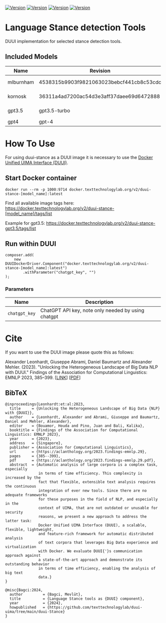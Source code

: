 [![Version](https://img.shields.io/static/v1?label=duui-stance-mlburnham&message=0.0.1&color=blue)](https://docker.texttechnologylab.org/v2/duui-stance-mlburnham/tags/list)
[![Version](https://img.shields.io/static/v1?label=Python&message=3.10&color=green)]()
[![Version](https://img.shields.io/static/v1?label=Transformers&message=4.38.2color=yellow)]()
[![Version](https://img.shields.io/static/v1?label=Torch&message=2.2.0&color=red)]()

# Language Stance detection Tools

DUUI implementation for selected stance detection tools.
## Included Models

| Name      | Revision                                 | URL                                                                           | Language     | Notice       |
|-----------|------------------------------------------|-------------------------------------------------------------------------------|--------------|--------------|
| mlburnham | 4538315b9903f9821063023bebcf441cb8c53cdc | https://huggingface.co/mlburnham/deberta-v3-base-polistance-affect-v1.0                                 | EN           |              |
| kornosk   | 36311a4ad7200ac54d3e3aff37daee69d6472888 | https://huggingface.co/kornosk/bert-election2020-twitter-stance-trump | EN           |              |
| gpt3.5    | gpt3.5-turbo                             | https://platform.openai.com/                                     | Multilingual | gpt3.5-turbo |
| gpt4      | gpt-4                                    | https://platform.openai.com/                                    | Multilingual | gpt4         |
# How To Use

For using duui-stance as a DUUI image it is necessary to use the [Docker Unified UIMA Interface (DUUI)](https://github.com/texttechnologylab/DockerUnifiedUIMAInterface).

## Start Docker container

```
docker run --rm -p 1000:9714 docker.texttechnologylab.org/v2/duui-stance-[model_name]:latest
```

Find all available image tags here: https://docker.texttechnologylab.org/v2/duui-stance-[model_name]/tags/list

Example for gpt3.5: https://docker.texttechnologylab.org/v2/duui-stance-gpt3.5/tags/list

## Run within DUUI

```
composer.add(
    new DUUIDockerDriver.Component("docker.texttechnologylab.org/v2/duui-stance-[model_name]:latest")
        .withParameter("chatgpt_key", "")
);
```

### Parameters

| Name          | Description |
|---------------|--|
| `chatgpt_key` | ChatGPT API key, note only needed by using chatgpt |

# Cite

If you want to use the DUUI image please quote this as follows:

Alexander Leonhardt, Giuseppe Abrami, Daniel Baumartz and Alexander Mehler. (2023). "Unlocking the Heterogeneous Landscape of Big Data NLP with DUUI." Findings of the Association for Computational Linguistics: EMNLP 2023, 385–399. [[LINK](https://aclanthology.org/2023.findings-emnlp.29)] [[PDF](https://aclanthology.org/2023.findings-emnlp.29.pdf)] 

## BibTeX

```
@inproceedings{Leonhardt:et:al:2023,
  title     = {Unlocking the Heterogeneous Landscape of Big Data {NLP} with {DUUI}},
  author    = {Leonhardt, Alexander and Abrami, Giuseppe and Baumartz, Daniel and Mehler, Alexander},
  editor    = {Bouamor, Houda and Pino, Juan and Bali, Kalika},
  booktitle = {Findings of the Association for Computational Linguistics: EMNLP 2023},
  year      = {2023},
  address   = {Singapore},
  publisher = {Association for Computational Linguistics},
  url       = {https://aclanthology.org/2023.findings-emnlp.29},
  pages     = {385--399},
  pdf       = {https://aclanthology.org/2023.findings-emnlp.29.pdf},
  abstract  = {Automatic analysis of large corpora is a complex task, especially
               in terms of time efficiency. This complexity is increased by the
               fact that flexible, extensible text analysis requires the continuous
               integration of ever new tools. Since there are no adequate frameworks
               for these purposes in the field of NLP, and especially in the
               context of UIMA, that are not outdated or unusable for security
               reasons, we present a new approach to address the latter task:
               Docker Unified UIMA Interface (DUUI), a scalable, flexible, lightweight,
               and feature-rich framework for automatic distributed analysis
               of text corpora that leverages Big Data experience and virtualization
               with Docker. We evaluate DUUI{'}s communication approach against
               a state-of-the-art approach and demonstrate its outstanding behavior
               in terms of time efficiency, enabling the analysis of big text
               data.}
}

@misc{Bagci:2024,
  author         = {Bagci, Mevlüt},
  title          = {Language Stance tools as {DUUI} component},
  year           = {2024},
  howpublished   = {https://github.com/texttechnologylab/duui-uima/tree/main/duui-Stance}
}

```
